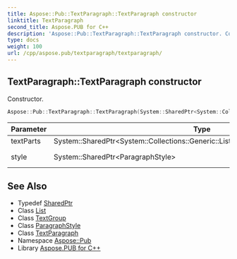 ```yaml
---
title: Aspose::Pub::TextParagraph::TextParagraph constructor
linktitle: TextParagraph
second_title: Aspose.PUB for C++
description: 'Aspose::Pub::TextParagraph::TextParagraph constructor. Constructor in C++.'
type: docs
weight: 100
url: /cpp/aspose.pub/textparagraph/textparagraph/
---
```

## TextParagraph::TextParagraph constructor


Constructor.

```cpp
Aspose::Pub::TextParagraph::TextParagraph(System::SharedPtr<System::Collections::Generic::List<System::SharedPtr<TextGroup>>> textParts, System::SharedPtr<ParagraphStyle> style)
```


| Parameter | Type | Description |
| --- | --- | --- |
| textParts | System::SharedPtr\<System::Collections::Generic::List\<System::SharedPtr\<TextGroup\>\>\> | Text groups |
| style | System::SharedPtr\<ParagraphStyle\> | Paragraph's style |

## See Also

* Typedef [SharedPtr](../../../system/sharedptr/)
* Class [List](../../../system.collections.generic/list/)
* Class [TextGroup](../../textgroup/)
* Class [ParagraphStyle](../../paragraphstyle/)
* Class [TextParagraph](../)
* Namespace [Aspose::Pub](../../)
* Library [Aspose.PUB for C++](../../../)
